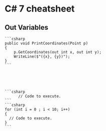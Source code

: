 # C# 7 cheatsheet
## Out Variables
    ```csharp
    public void PrintCoordinates(Point p)
    {
        p.GetCoordinates(out int x, out int y);
        WriteLine($"({x}, {y})");
    }
    ```
    




    ```csharp
          // Code to execute.
    ```
    ```csharp
    for (int i = 0 ; i < 10; i++)
    {
      // Code to execute.
    }
    ```
